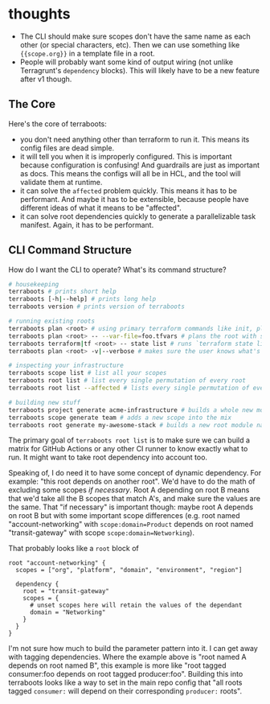 # thoughts

- The CLI should make sure scopes don't have the same name as each other (or
  special characters, etc).
  Then we can use something like `{{scope.org}}` in a template file in a root.
- People will probably want some kind of output wiring (not unlike Terragrunt's
  `dependency` blocks). This will likely have to be a new feature after v1
  though.

## The Core

Here's the core of terraboots:

- you don't need anything other than terraform to run it. This means its config
  files are dead simple.
- it will tell you when it is improperly configured. This is important because
  configuration is confusing! And guardrails are just as important as docs.
  This means the configs will all be in HCL, and the tool will validate them at
  runtime.
- it can solve the `affected` problem quickly. This means it has to be
  performant. And maybe it has to be extensible, because people have different
  ideas of what it means to be "affected".
- it can solve root dependencies quickly to generate a parallelizable task
  manifest. Again, it has to be performant.

## CLI Command Structure

How do I want the CLI to operate? What's its command structure?

```sh
# housekeeping
terraboots # prints short help
terraboots [-h|--help] # prints long help
terraboots version # prints version of terraboots

# running existing roots
terraboots plan <root> # using primary terraform commands like init, plan, apply and output will do what they say on the tin
terraboots plan <root> -- --var-file=foo.tfvars # plans the root with some extra tf cli arguments
terraboots terraform|tf <root> -- state list # runs `terraform state list` in the given root
terraboots plan <root> -v|--verbose # makes sure the user knows what's happening in the templating

# inspecting your infrastructure
terraboots scope list # list all your scopes
terraboots root list # list every single permutation of every root
terraboots root list --affected # lists every single permutation of every root *which has been affected* (for some definition of "affected")

# building new stuff
terraboots project generate acme-infrastructure # builds a whole new monorepo named "acme-infrastructure"
terraboots scope generate team # adds a new scope into the mix
terraboots root generate my-awesome-stack # builds a new root module named 'my-awesome-stack'
```

The primary goal of `terraboots root list` is to make sure we can build a matrix
for GitHub Actions or any other CI runner to know exactly what to run. It might
want to take root dependency into account too.

Speaking of, I do need it to have some concept of dynamic dependency. For
example: "this root depends on another root". We'd have to do the math of
excluding some scopes _if necessary_. Root A depending on root B means that we'd
take all the B scopes that match A's, and make sure the values are the same.
That "if necessary" is important though: maybe root A depends on root B but with
some important scope differences (e.g. root named "account-networking" with
`scope:domain=Product` depends on root named "transit-gateway" with scope
`scope:domain=Networking`).

That probably looks like a `root` block of

```hcl
root "account-networking" {
  scopes = ["org", "platform", "domain", "environment", "region"]

  dependency {
    root = "transit-gateway"
    scopes = {
      # unset scopes here will retain the values of the dependant
      domain = "Networking"
    }
  }
}

```

I'm not sure how much to build the parameter pattern into it. I can get away
with tagging dependencies. Where the example above is "root named A depends on
root named B", this example is more like "root tagged consumer:foo depends on
root tagged producer:foo". Building this into terraboots looks like a way to set
in the main repo config that "all roots tagged `consumer:` will depend on their
corresponding `producer:` roots".
